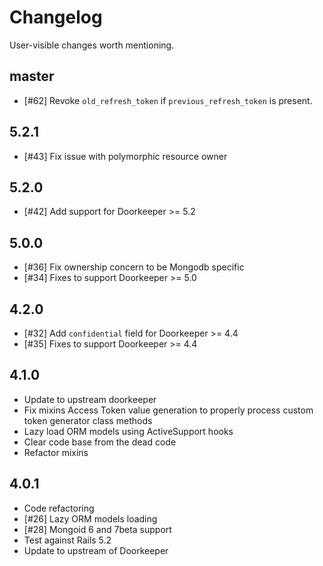 # Changelog

User-visible changes worth mentioning.

## master

- [#62] Revoke `old_refresh_token` if `previous_refresh_token` is present.

## 5.2.1

- [#43] Fix issue with polymorphic resource owner

## 5.2.0

- [#42] Add support for Doorkeeper >= 5.2

## 5.0.0

- [#36] Fix ownership concern to be Mongodb specific
- [#34] Fixes to support Doorkeeper >= 5.0

## 4.2.0

- [#32] Add `confidential` field for Doorkeeper >= 4.4
- [#35] Fixes to support Doorkeeper >= 4.4

## 4.1.0

- Update to upstream doorkeeper
- Fix mixins Access Token value generation to properly process custom
  token generator class methods
- Lazy load ORM models using ActiveSupport hooks
- Clear code base from the dead code
- Refactor mixins

## 4.0.1

- Code refactoring
- [#26] Lazy ORM models loading
- [#28] Mongoid 6 and 7beta support
- Test against Rails 5.2
- Update to upstream of Doorkeeper
